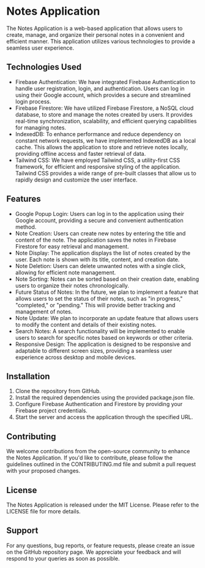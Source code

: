 # Notes Application

The Notes Application is a web-based application that allows users to create, manage, and organize their personal notes in a convenient and efficient manner. This application utilizes various technologies to provide a seamless user experience.

## Technologies Used

- Firebase Authentication: We have integrated Firebase Authentication to handle user registration, login, and authentication. Users can log in using their Google account, which provides a secure and streamlined login process.
- Firebase Firestore: We have utilized Firebase Firestore, a NoSQL cloud database, to store and manage the notes created by users. It provides real-time synchronization, scalability, and efficient querying capabilities for managing notes.
- IndexedDB: To enhance performance and reduce dependency on constant network requests, we have implemented IndexedDB as a local cache. This allows the application to store and retrieve notes locally, providing offline access and faster retrieval of data.
- Tailwind CSS: We have employed Tailwind CSS, a utility-first CSS framework, for efficient and responsive styling of the application. Tailwind CSS provides a wide range of pre-built classes that allow us to rapidly design and customize the user interface.

## Features

- Google Popup Login: Users can log in to the application using their Google account, providing a secure and convenient authentication method.
- Note Creation: Users can create new notes by entering the title and content of the note. The application saves the notes in Firebase Firestore for easy retrieval and management.
- Note Display: The application displays the list of notes created by the user. Each note is shown with its title, content, and creation date.
- Note Deletion: Users can delete unwanted notes with a single click, allowing for efficient note management.
- Note Sorting: Notes can be sorted based on their creation date, enabling users to organize their notes chronologically.
- Future Status of Notes: In the future, we plan to implement a feature that allows users to set the status of their notes, such as "in progress," "completed," or "pending." This will provide better tracking and management of notes.
- Note Update: We plan to incorporate an update feature that allows users to modify the content and details of their existing notes.
- Search Notes: A search functionality will be implemented to enable users to search for specific notes based on keywords or other criteria.
- Responsive Design: The application is designed to be responsive and adaptable to different screen sizes, providing a seamless user experience across desktop and mobile devices.

## Installation

1. Clone the repository from GitHub.
2. Install the required dependencies using the provided package.json file.
3. Configure Firebase Authentication and Firestore by providing your Firebase project credentials.
4. Start the server and access the application through the specified URL.

## Contributing

We welcome contributions from the open-source community to enhance the Notes Application. If you'd like to contribute, please follow the guidelines outlined in the CONTRIBUTING.md file and submit a pull request with your proposed changes.

## License

The Notes Application is released under the MIT License. Please refer to the LICENSE file for more details.

## Support

For any questions, bug reports, or feature requests, please create an issue on the GitHub repository page. We appreciate your feedback and will respond to your queries as soon as possible.
